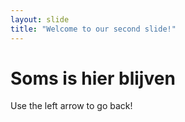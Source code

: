 ```yaml
---
layout: slide
title: "Welcome to our second slide!"
---
```

# Soms is hier blijven
Use the left arrow to go back!
